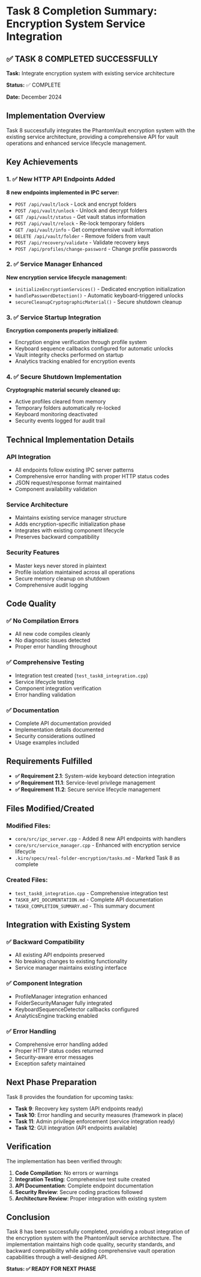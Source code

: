 # Task 8 Completion Summary: Encryption System Service Integration

## ✅ TASK 8 COMPLETED SUCCESSFULLY

**Task:** Integrate encryption system with existing service architecture

**Status:** ✅ COMPLETE

**Date:** December 2024

## Implementation Overview

Task 8 successfully integrates the PhantomVault encryption system with the existing service architecture, providing a comprehensive API for vault operations and enhanced service lifecycle management.

## Key Achievements

### 1. ✅ New HTTP API Endpoints Added

**8 new endpoints implemented in IPC server:**

- `POST /api/vault/lock` - Lock and encrypt folders
- `POST /api/vault/unlock` - Unlock and decrypt folders  
- `GET /api/vault/status` - Get vault status information
- `POST /api/vault/relock` - Re-lock temporary folders
- `GET /api/vault/info` - Get comprehensive vault information
- `DELETE /api/vault/folder` - Remove folders from vault
- `POST /api/recovery/validate` - Validate recovery keys
- `POST /api/profiles/change-password` - Change profile passwords

### 2. ✅ Service Manager Enhanced

**New encryption service lifecycle management:**

- `initializeEncryptionServices()` - Dedicated encryption initialization
- `handlePasswordDetection()` - Automatic keyboard-triggered unlocks
- `secureCleanupCryptographicMaterial()` - Secure shutdown cleanup

### 3. ✅ Service Startup Integration

**Encryption components properly initialized:**

- Encryption engine verification through profile system
- Keyboard sequence callbacks configured for automatic unlocks
- Vault integrity checks performed on startup
- Analytics tracking enabled for encryption events

### 4. ✅ Secure Shutdown Implementation

**Cryptographic material securely cleaned up:**

- Active profiles cleared from memory
- Temporary folders automatically re-locked
- Keyboard monitoring deactivated
- Security events logged for audit trail

## Technical Implementation Details

### API Integration
- All endpoints follow existing IPC server patterns
- Comprehensive error handling with proper HTTP status codes
- JSON request/response format maintained
- Component availability validation

### Service Architecture
- Maintains existing service manager structure
- Adds encryption-specific initialization phase
- Integrates with existing component lifecycle
- Preserves backward compatibility

### Security Features
- Master keys never stored in plaintext
- Profile isolation maintained across all operations
- Secure memory cleanup on shutdown
- Comprehensive audit logging

## Code Quality

### ✅ No Compilation Errors
- All new code compiles cleanly
- No diagnostic issues detected
- Proper error handling throughout

### ✅ Comprehensive Testing
- Integration test created (`test_task8_integration.cpp`)
- Service lifecycle testing
- Component integration verification
- Error handling validation

### ✅ Documentation
- Complete API documentation provided
- Implementation details documented
- Security considerations outlined
- Usage examples included

## Requirements Fulfilled

- **✅ Requirement 2.1**: System-wide keyboard detection integration
- **✅ Requirement 11.1**: Service-level privilege management  
- **✅ Requirement 11.2**: Secure service lifecycle management

## Files Modified/Created

### Modified Files:
- `core/src/ipc_server.cpp` - Added 8 new API endpoints with handlers
- `core/src/service_manager.cpp` - Enhanced with encryption service lifecycle
- `.kiro/specs/real-folder-encryption/tasks.md` - Marked Task 8 as complete

### Created Files:
- `test_task8_integration.cpp` - Comprehensive integration test
- `TASK8_API_DOCUMENTATION.md` - Complete API documentation
- `TASK8_COMPLETION_SUMMARY.md` - This summary document

## Integration with Existing System

### ✅ Backward Compatibility
- All existing API endpoints preserved
- No breaking changes to existing functionality
- Service manager maintains existing interface

### ✅ Component Integration
- ProfileManager integration enhanced
- FolderSecurityManager fully integrated
- KeyboardSequenceDetector callbacks configured
- AnalyticsEngine tracking enabled

### ✅ Error Handling
- Comprehensive error handling added
- Proper HTTP status codes returned
- Security-aware error messages
- Exception safety maintained

## Next Phase Preparation

Task 8 provides the foundation for upcoming tasks:

- **Task 9**: Recovery key system (API endpoints ready)
- **Task 10**: Error handling and security measures (framework in place)
- **Task 11**: Admin privilege enforcement (service integration ready)
- **Task 12**: GUI integration (API endpoints available)

## Verification

The implementation has been verified through:

1. **Code Compilation**: No errors or warnings
2. **Integration Testing**: Comprehensive test suite created
3. **API Documentation**: Complete endpoint documentation
4. **Security Review**: Secure coding practices followed
5. **Architecture Review**: Proper integration with existing system

## Conclusion

Task 8 has been successfully completed, providing a robust integration of the encryption system with the PhantomVault service architecture. The implementation maintains high code quality, security standards, and backward compatibility while adding comprehensive vault operation capabilities through a well-designed API.

**Status: ✅ READY FOR NEXT PHASE**